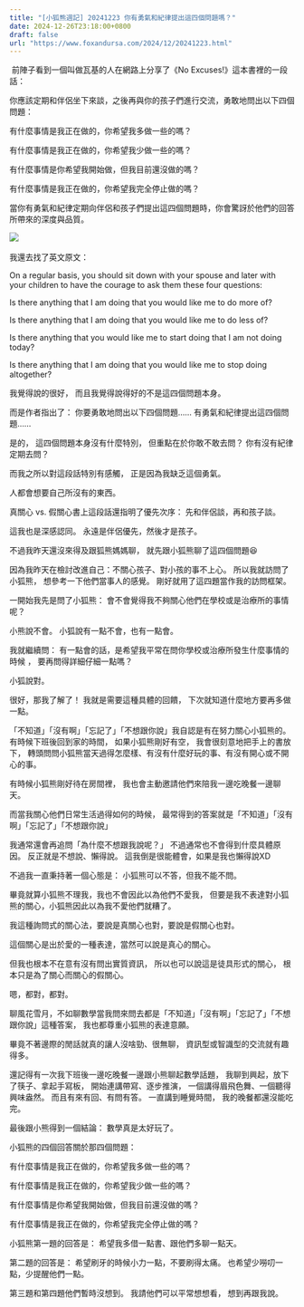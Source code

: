 ```yaml
---
title: "[小狐熊週記] 20241223 你有勇氣和紀律提出這四個問題嗎？"
date: 2024-12-26T23:18:00+0800
draft: false
url: "https://www.foxandursa.com/2024/12/20241223.html"
---
```


 前陣子看到一個叫做瓦基的人在網路上分享了《No Excuses!》這本書裡的一段話：

你應該定期和伴侶坐下來談，之後再與你的孩子們進行交流，勇敢地問出以下四個問題：

有什麼事情是我正在做的，你希望我多做一些的嗎？

有什麼事情是我正在做的，你希望我少做一些的嗎？

有什麼事情是你希望我開始做，但我目前還沒做的嗎？

有什麼事情是我正在做的，你希望我完全停止做的嗎？

當你有勇氣和紀律定期向伴侶和孩子們提出這四個問題時，你會驚訝於他們的回答所帶來的深度與品質。



![]($https://blogger.googleusercontent.com/img/a/AVvXsEiJQg-eWS7RH09pTyjLTOcpnULroEb-FF876uRAT-01apbuyL9twyyvJYkD0lGspm1p498vb1Xi6DdIuSSVbbwA2IeYVQ5hA2pl_uWb6jxSO9VhOEI8BgBrWuWf-vbggHZ0c6oHe9UI7Hkt2RzvKHziiLgqOVS9AGt5ZACX2o9g3qm3jyz0JaMq-y9jj9k)
 

我還去找了英文原文：

On a regular basis, you should sit down with your spouse and later with your children to have the courage to ask them these four questions:

Is there anything that I am doing that you would like me to do more of?

Is there anything that I am doing that you would like me to do less of?

Is there anything that you would like me to start doing that I am not doing today?

Is there anything that I am doing that you would like me to stop doing altogether?

我覺得說的很好，
而且我覺得說得好的不是這四個問題本身。

而是作者指出了：
你要勇敢地問出以下四個問題……
有勇氣和紀律提出這四個問題……

是的，
這四個問題本身沒有什麼特別，
但重點在於你敢不敢去問？
你有沒有紀律定期去問？

而我之所以對這段話特別有感觸，
正是因為我缺乏這個勇氣。

人都會想要自己所沒有的東西。



真關心 vs. 假關心書上這段話還指明了優先次序：
先和伴侶談，再和孩子談。

這我也是深感認同。
永遠是伴侶優先，然後才是孩子。

不過我昨天還沒來得及跟狐熊媽媽聊，
就先跟小狐熊聊了這四個問題😆

因為我昨天在檢討改進自己：不關心孩子、對小孩的事不上心。
所以我就訪問了小狐熊，
想參考一下他們當事人的感覺。
剛好就用了這四題當作我的訪問框架。

一開始我先是問了小狐熊：
會不會覺得我不夠關心他們在學校或是治療所的事情呢？

小熊說不會。
小狐說有一點不會，也有一點會。

我就繼續問：
有一點會的話，是希望我平常在問你學校或治療所發生什麼事情的時候 ，
要再問得詳細仔細一點嗎？

小狐說對。

很好，那我了解了！
我就是需要這種具體的回饋，
下次就知道什麼地方要再多做一點。




「不知道」「沒有啊」「忘記了」「不想跟你說」我自認是有在努力關心小狐熊的。
有時候下班後回到家的時間，
如果小狐熊剛好有空，
我會很刻意地把手上的書放下，
轉頭問問小狐熊當天過得怎麼樣、有沒有什麼好玩的事、有沒有開心或不開心的事。

有時候小狐熊剛好待在房間裡，
我也會主動邀請他們來陪我一邊吃晚餐一邊聊天。

而當我關心他們日常生活過得如何的時候，
最常得到的答案就是「不知道」「沒有啊」「忘記了」「不想跟你說」

我通常還會再追問「為什麼不想跟我說呢？」
不過通常也不會得到什麼具體原因。
反正就是不想說、懶得說。
這我倒是很能體會，如果是我也懶得說XD

不過我一直秉持著一個心態是：
小狐熊可以不答，但我不能不問。

畢竟就算小狐熊不理我，我也不會因此以為他們不愛我，
但要是我不表達對小狐熊的關心，小狐熊因此以為我不愛他們就糟了。

我這種詢問式的關心法，要說是真關心也對，要說是假關心也對。

這個關心是出於愛的一種表達，當然可以說是真心的關心。

但我也根本不在意有沒有問出實質資訊，
所以也可以說這是徒具形式的關心，
根本只是為了關心而關心的假關心。

嗯，都對，都對。



聊風花雪月，不如聊數學當我問來問去都是「不知道」「沒有啊」「忘記了」「不想跟你說」這種答案，
我也都尊重小狐熊的表達意願。

畢竟不著邊際的閒話就真的讓人沒啥勁、很無聊，
資訊型或智識型的交流就有趣得多。

還記得有一次我下班後一邊吃晚餐一邊跟小熊聊起數學話題，
我聊到興起，放下了筷子、拿起手寫板，
開始連講帶寫、逐步推演，
一個講得眉飛色舞、一個聽得興味盎然。
而且有來有回、有問有答。
一直講到睡覺時間，
我的晚餐都還沒能吃完。

最後跟小熊得到一個結論：
數學真是太好玩了。

小狐熊的四個回答關於那四個問題：

有什麼事情是我正在做的，你希望我多做一些的嗎？

有什麼事情是我正在做的，你希望我少做一些的嗎？

有什麼事情是你希望我開始做，但我目前還沒做的嗎？

有什麼事情是我正在做的，你希望我完全停止做的嗎？

小狐熊第一題的回答是：
希望我多借一點書、跟他們多聊一點天。

第二題的回答是：
希望刷牙的時候小力一點，不要刷得太痛。
也希望少嘮叨一點，少提醒他們一點。

第三題和第四題他們暫時沒想到。
我請他們可以平常想想看，
想到再跟我說。




